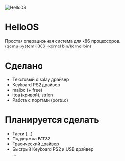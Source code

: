 ![HelloOS](https://github.com/qbaddev/HelloOS/raw/master/screen.jpg)
<br>
# HelloOS
 Простая операционная система для x86 процессоров.<br/>
 (qemu-system-i386 -kernel bin/kernel.bin)
 
# Сделано
* Текстовый display драйвер
* Keyboard PS2 драйвер
* malloc (+ free)
* itoa (кривой), strlen
* Работа с портами (ports.c)

# Планируется сделать
* Таски (...)
* Поддержка FAT32
* Графический драйвер
* Быстрый Keyboard PS2 и USB драйвер
<br/>...
